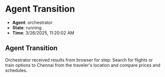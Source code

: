 # Agent Transition

- **Agent**: orchestrator
- **State**: running
- **Time**: 3/26/2025, 11:20:02 AM

## Agent Transition

Orchestrator received results from browser for step: Search for flights or train options to Chennai from the traveler's location and compare prices and schedules.

